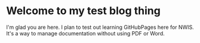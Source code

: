 # Welcome to my test blog thing

I'm glad you are here. I plan to test out learning GitHubPages here for NWIS. It's a way to manage documentation without using PDF or Word.
